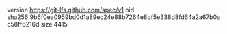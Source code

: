 version https://git-lfs.github.com/spec/v1
oid sha256:9b6f0ea0959bd0d1a89ec24e88b7264e8bf5e338d8fd64a2a67b0ac58ff6216d
size 4415
